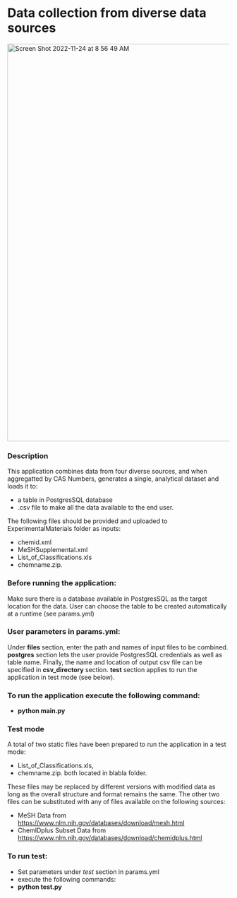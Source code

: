 # Data collection from diverse data sources
<img width="901" alt="Screen Shot 2022-11-24 at 8 56 49 AM" src="https://user-images.githubusercontent.com/72933965/203840255-6757ddb7-1a64-4c61-a6ff-d21865b55466.png">

### Description
This application combines data from four diverse sources, and when aggregatted by CAS Numbers, generates a single, analytical dataset and loads it to:
- a table in PostgresSQL database 
- .csv file 
to make all the data available to the end user. 

The following files should be provided and uploaded to ExperimentalMaterials folder as inputs:
-	chemid.xml
-	MeSHSupplemental.xml
-	List_of_Classifications.xls
-	chemname.zip.

### Before running the application:
Make sure there is a database available in PostgresSQL as the target location for the data. User can choose the table to be created automatically at a runtime (see params.yml)

### User parameters in params.yml:
Under **files** section, enter the path and names of input files to be combined. **postgres** section lets the user provide PostgresSQL credentials as well as table name. Finally, the name and location of output csv file can be specified in **csv_directory** section. **test** section applies to run the application in test mode (see below).

### To run the application execute the following command:
- **python main.py**

### Test mode
A total of two static files have been prepared to run the application in a test mode: 
- List_of_Classifications.xls,
-	chemname.zip. 
both located in blabla folder. 

These files may be replaced by different versions with modified data as long as the overall structure and format remains the same. The other two files can be substituted with any of files available on the following sources:
- MeSH Data from https://www.nlm.nih.gov/databases/download/mesh.html
- ChemIDplus Subset Data from https://www.nlm.nih.gov/databases/download/chemidplus.html

### To run test:
-	Set parameters under *test* section in params.yml
-	execute the following commands:
-	**python test.py**
